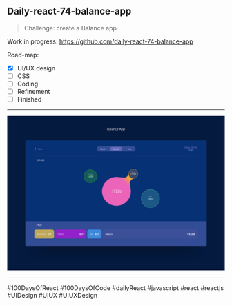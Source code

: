 ## Daily-react-74-balance-app

> Challenge: create a Balance app.

Work in progress: https://github.com/daily-react-74-balance-app

Road-map:

- [x] UI/UX design
- [ ] CSS
- [ ] Coding
- [ ] Refinement
- [ ] Finished

---

![Alt text](src/images/daily-react-74-balance-app.png?raw=true "App UI")


---

#100DaysOfReact #100DaysOfCode #dailyReact #javascript #react #reactjs #UIDesign #UIUX #UIUXDesign
